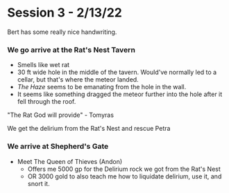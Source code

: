 # Session 3 - 2/13/22

Bert has some really nice handwriting. 

### We go arrive at the Rat's Nest Tavern

- Smells like wet rat
- 30 ft wide hole in the middle of the tavern. Would've normally led to a cellar, but that's where the meteor landed.
- *The Haze* seems to be emanating from the hole in the wall. 
- It seems like something dragged the meteor further into the hole after it fell through the roof.

"The Rat God will provide" - Tomyras

We get the delirium from the Rat's Nest and rescue Petra

### We arrive at Shepherd's Gate

- Meet The Queen of Thieves (Andon)
  - Offers me 5000 gp for the Delirium rock we got from the Rat's Nest
  - OR 3000 gold to also teach me how to liquidate delirium, use it, and snort it.
